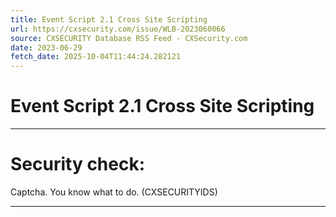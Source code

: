 ```yaml
---
title: Event Script 2.1 Cross Site Scripting
url: https://cxsecurity.com/issue/WLB-2023060066
source: CXSECURITY Database RSS Feed - CXSecurity.com
date: 2023-06-29
fetch_date: 2025-10-04T11:44:24.282121
---
```


# Event Script 2.1 Cross Site Scripting

---

# Security check:

Captcha. You know what to do. (CXSECURITYIDS)

---